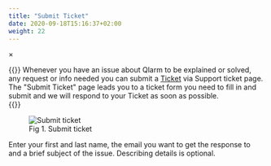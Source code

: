 ```yaml
---
title: "Submit Ticket"
date: 2020-09-18T15:16:37+02:00
weight: 22
---
```


<!-- The Modal -->
<div id="myModal" class="modal">
  <span class="close">&times;</span>
  <img class="modal-content" id="img01">
  <div id="caption"></div>
</div>

{{<lead>}}
Whenever you have an issue about Qlarm to be explained or solved, any request or info needed you can submit a [Ticket](/glossary#ticket) via Support ticket page. The "Submit Ticket" page leads you to a ticket form you need to fill in and submit and we will respond to your Ticket as soon as possible. <br />
{{</lead>}}
<figure class="image_container">
    <img class="center_image myImg" onClick="reply_click(this)"  id="submit_issue" src="/submit_issue.png" alt="Submit ticket">
    <figcaption>Fig 1. Submit ticket</figcaption>
</figure> 

Enter your first and last name, the email you want to get the response to and a brief subject of the issue. Describing details is optional.

<script>
// Get the modal
var modal = document.getElementById("myModal");

var modalImg = document.getElementById("img01");
var captionText = document.getElementById("caption");
function reply_click(img)
{
    modal.style.display = "block";
    modalImg.src = img.src;
    captionText.innerHTML = img.alt;
}

modal.onclick = function() { 
  modal.style.display = "none";
}

document.addEventListener('keyup', function(e) {
    if (e.keyCode == 27) {
        modal.style.display = "none";
    }
});
</script>